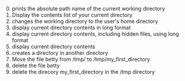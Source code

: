 0. prints the absolute path name of the current working directory
1. Display the contents list of your current directory
2. changes the working directory to the user's home directory
3. display current directory contents in long format
4. display current directory contents, including hidden files, using long format
5. display current directory contents
6. creates a directory in another directory
7. Move the file betty from /tmp/ to /tmp/my_first_directory
8. delete the file betty
9. delete the direcory my_first_directory in the /tmp directory

